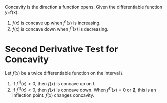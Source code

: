 Concavity is the direction a function opens.
Given the differentiable function y=f(x):
1. $f(x)$ is concave up when $f^1(x)$ is increasing.
2. $f(x)$ is concave down when $f^1(x)$ is decreasing.
# Second Derivative Test for Concavity
Let $f(x)$ be a twice differentiable function on the interval $I$.
1. If $f^{11}(x)>0$, then $f(x)$ is concave up on $I$.
2. If $f^{11}(x)<0$, then $f(x)$ is concave down.
When $f^{11}(x)=0$ or $\nexists$, this is an inflection point. $f(x)$ changes concavity.